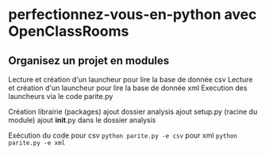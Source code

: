 # perfectionnez-vous-en-python avec OpenClassRooms


## Organisez un projet en modules

Lecture et création d'un launcheur pour lire la base de donnée csv 
Lecture et création d'un launcheur pour lire la base de donnée xml 
Execution des launcheurs via le code parite.py 

Création librairie (packages)
ajout dossier analysis 
ajout setup.py (racine du module) 
ajout __init__.py dans le dossier analysis

Exécution du code pour csv 
`python parite.py -e csv`
pour xml 
`python parite.py -e xml`
